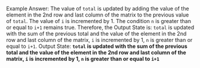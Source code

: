 Example Answer: 
The value of `total` is updated by adding the value of the element in the 2nd row and last column of the matrix to the previous value of `total`. The value of `i` is incremented by 1. The condition `n` is greater than or equal to `i+1` remains true. Therefore, the Output State is: `total` is updated with the sum of the previous total and the value of the element in the 2nd row and last column of the matrix, `i` is incremented by 1, `n` is greater than or equal to `i+1`.
Output State: **`total` is updated with the sum of the previous total and the value of the element in the 2nd row and last column of the matrix, `i` is incremented by 1, `n` is greater than or equal to `i+1`**